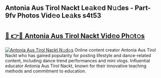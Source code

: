 ## Antonia Aus Tirol Nackt Le𝚊k𝚎d N𝚞𝚍es - Part-9fv Photos Vid𝚎o Le𝚊ks s4t53

# <h2><a href="http://fb3c128.evod.top/?m=Antonia+Aus+Tirol+Nackt">🔗 👉🔴 Antonia Aus Tirol Nackt Vid𝚎o Ph𝚘t𝚘s</a></h2>

[![Antonia Aus Tirol Nackt N𝚞d𝚎s](https://i.imgur.com/8V9OHl7.gif)](http://fb3c128.evod.top/?m=Antonia+Aus+Tirol+Nackt)
Online content creator Antonia Aus Tirol Nackt who has gained popularity for posting lifestyle and dance-related content, including dance trend performances and mini vlogs. Influential educator Antonia Aus Tirol Nackt, known for their innovative teaching methods and commitment to education. 
